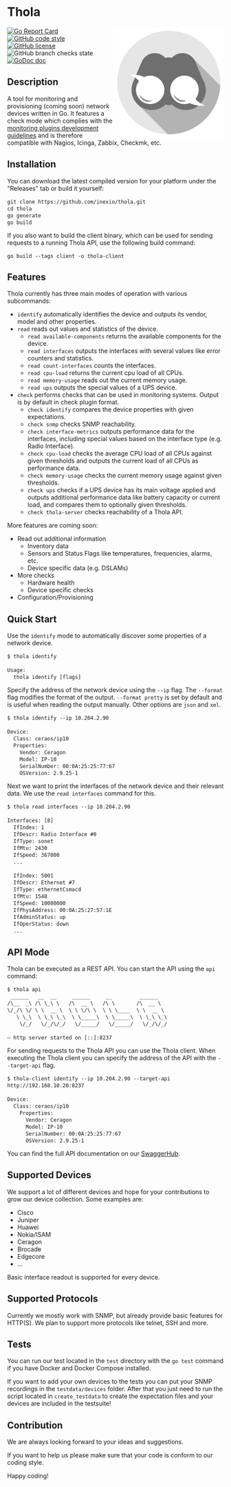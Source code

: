 # Thola

<img align="right" src="doc/logo.png" width="256" alt="Thola">

[![Go Report Card](https://goreportcard.com/badge/github.com/inexio/thola)](https://goreportcard.com/report/github.com/inexio/thola)
[![GitHub code style](https://img.shields.io/badge/code%20style-uber--go-brightgreen)](https://github.com/uber-go/guide/blob/master/style.md)
[![GitHub license](https://img.shields.io/badge/license-BSD-blue.svg)](https://github.com/inexio/thola/blob/main/LICENSE)
![GitHub branch checks state](https://img.shields.io/github/checks-status/inexio/thola/main)
[![GoDoc doc](https://img.shields.io/badge/docs-online-green)](https://docs.thola.io)

## Description

A tool for monitoring and provisioning (coming soon) network devices written in Go.
It features a check mode which complies with the [monitoring plugins development guidelines](https://www.monitoring-plugins.org/doc/guidelines.html) and is therefore compatible with Nagios, Icinga, Zabbix, Checkmk, etc.

## Installation

You can download the latest compiled version for your platform under the "Releases" tab or build it yourself:

    git clone https://github.com/inexio/thola.git
    cd thola
    go generate
    go build
    
If you also want to build the client binary, which can be used for sending requests to a running Thola API, use the following build command:
   
    go build --tags client -o thola-client

## Features

Thola currently has three main modes of operation with various subcommands:

- `identify` automatically identifies the device and outputs its vendor, model and other properties.
- `read` reads out values and statistics of the device.
    - `read available-components` returns the available components for the device.
    - `read interfaces` outputs the interfaces with several values like error counters and statistics.
    - `read count-interfaces` counts the interfaces.
    - `read cpu-load` returns the current cpu load of all CPUs.
    - `read memory-usage` reads out the current memory usage.
    - `read ups` outputs the special values of a UPS device.
- `check` performs checks that can be used in monitoring systems. Output is by default in check plugin format.
    - `check identify` compares the device properties with given expectations.
    - `check snmp` checks SNMP reachability.
    - `check interface-metrics` outputs performance data for the interfaces, including special values based on the interface type (e.g. Radio Interface).
    - `check cpu-load` checks the average CPU load of all CPUs against given thresholds and outputs the current load of all CPUs as performance data.
    - `check memory-usage` checks the current memory usage against given thresholds.
    - `check ups` checks if a UPS device has its main voltage applied and outputs additional performance data like battery capacity or current load, and compares them to optionally given thresholds.
    - `check thola-server` checks reachability of a Thola API.

More features are coming soon:

- Read out additional information
    - Inventory data
    - Sensors and Status Flags like temperatures, frequencies, alarms, etc.
    - Device specific data (e.g. DSLAMs)
- More checks
    - Hardware health
    - Device specific checks
- Configuration/Provisioning

## Quick Start

Use the `identify` mode to automatically discover some properties of a network device.
    
    $ thola identify
    
    Usage:
      thola identify [flags]
Specify the address of the network device using the `--ip` flag.
The `--format` flag modifies the format of the output. `--format pretty` is set by default and is useful when reading the output manually. Other options are `json` and `xml`.

    $ thola identify --ip 10.204.2.90
    
    Device: 
      Class: ceraos/ip10
      Properties: 
        Vendor: Ceragon
        Model: IP-10
        SerialNumber: 00:0A:25:25:77:67
        OSVersion: 2.9.25-1
Next we want to print the interfaces of the network device and their relevant data. We use the `read interfaces` command for this.

    $ thola read interfaces --ip 10.204.2.90
    
    Interfaces: [8] 
      IfIndex: 1
      IfDescr: Radio Interface #0
      IfType: sonet
      IfMtu: 2430
      IfSpeed: 367000
      ...
      
      IfIndex: 5001
      IfDescr: Ethernet #7
      IfType: ethernetCsmacd
      IfMtu: 1548
      IfSpeed: 10000000
      IfPhysAddress: 00:0A:25:27:57:1E
      IfAdminStatus: up
      IfOperStatus: down
      ...

## API Mode

Thola can be executed as a REST API. You can start the API using the `api` command:

    $ thola api
     ______   __  __     ______     __         ______   
    /\__  _\ /\ \_\ \   /\  __ \   /\ \       /\  __ \  
    \/_/\ \/ \ \  __ \  \ \ \/\ \  \ \ \____  \ \  __ \ 
       \ \_\  \ \_\ \_\  \ \_____\  \ \_____\  \ \_\ \_\
        \/_/   \/_/\/_/   \/_____/   \/_____/   \/_/\/_/
    
    ⇨ http server started on [::]:8237
    
For sending requests to the Thola API you can use the Thola client. When executing the Thola client you can specify the address of the API with the `--target-api` flag.

    $ thola-client identify --ip 10.204.2.90 --target-api http://192.168.10.20:8237 
    
    Device: 
      Class: ceraos/ip10
        Properties: 
          Vendor: Ceragon
          Model: IP-10
          SerialNumber: 00:0A:25:25:77:67
          OSVersion: 2.9.25-1
        
You can find the full API documentation on our [SwaggerHub](https://app.swaggerhub.com/apis-docs/thola/thola/1.0.0).

## Supported Devices

We support a lot of different devices and hope for your contributions to grow our device collection. Some examples are:

- Cisco
- Juniper
- Huawei
- Nokia/ISAM
- Ceragon
- Brocade
- Edgecore
- ...

Basic interface readout is supported for every device.

## Supported Protocols

Currently we mostly work with SNMP, but already provide basic features for HTTP(S).
We plan to support more protocols like telnet, SSH and more.

## Tests

You can run our test located in the `test` directory with the `go test` command if you have Docker and Docker Compose installed. 

If you want to add your own devices  to the tests you can put your SNMP recordings in the `testdata/devices` folder.
After that you just need to run the script located in `create_testdata` to create the expectation files and your devices are included in the testsuite!

## Contribution

We are always looking forward to your ideas and suggestions.

If you want to help us please make sure that your code is conform to our coding style.

Happy coding!
